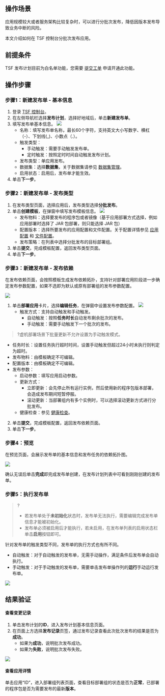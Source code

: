 ## 操作场景

应用规模较大或者服务架构比较复杂时，可以进行分批次发布，降低因版本发布导致业务中断的风险。

本文介绍如何在 TSF 控制台分批次发布应用。

## 前提条件
TSF 发布计划目前为白名单功能，您需要 [提交工单](https://console.cloud.tencent.com/workorder/category) 申请开通此功能。

## 操作步骤

### 步骤1：新建发布单 - 基本信息

1. 登录 [TSF 控制台](https://console.cloud.tencent.com/tsf)。
2. 在左侧导航栏选择**发布计划**，选择好地域后，单击**新建发布单**。
3. 填写发布单基本信息。
   ![](https://main.qcloudimg.com/raw/bc976fea6917d2c261b59bfeec844f82.png)
   - 名称：填写发布单名称，最长60个字符，支持英文大小写数字、横杠（-）、下划线(\_)、小数点（.）。
   - 触发类型：
     - 手动触发：需要手动触发发布单。
     - 定时触发：按照定时时间自动触发发布计划。
   - 发布类型：单应用发布。
   - 数据集：选择**数据集**，关于数据集请参见 [数据集管理](https://cloud.tencent.com/document/product/649/38326)。
   - 启用状态：启用后，发布单才能生效。
4. 单击**下一步**。


### 步骤2：新建发布单 - 发布类型

1. 在发布类型页面，选择应用后，发布类型选择**分批发布**。
2. 单击**创建模板**，在弹窗中填写发布模板信息。
![](https://qcloudimg.tencent-cloud.cn/raw/647ed141dc3aff4b6b5bcb020382d748.png)
   - 发布物料：选择要发布的程序包或者镜像（基于应用部署方式选择，例如应用部署时选择了 JAR 包部署，则只能选择 JAR 包）
   - 配置版本：选择所要发布的应用配置和文件配置。关于配置详情参见 [应用配置](https://cloud.tencent.com/document/product/649/15539) 和 [文件配置](https://cloud.tencent.com/document/product/649/30825)。
   - 发布策略：在列表中选择分批发布的目标部署组。
3. 单击**提交**，完成模板配置，返回发布类型页面。
4. 单击**下一步**。


### 步骤3：新建发布单 - 发布依赖

在发布依赖页面，会按照模板生成发布依赖拓扑，支持针对部署应用阶段进一步确定发布参数配置，如果不选即为默认或原有部署组的发布参数配置。

![](https://qcloudimg.tencent-cloud.cn/raw/e805652f58fbb358becc57d7af76a208.png)

1. 单击**部署应用**卡片，选择**编辑任务**，在弹窗中设置发布参数配置。
![](https://qcloudimg.tencent-cloud.cn/raw/d907af264abc43f9b0832043c2a7301f.png)
   - 触发方式：支持自动触发和手动触发。
     - 自动触发：按照**任务时长**自动发布剩余批次的发布。
     - 手动触发：需要手动触发下一个批次的发布。
>?虚机部署场景下批量更新不允许设置为手动触发模式。
   - 任务时长：设置任务执行超时时间，设置手动触发但超过24小时未执行则判定为超时。
   - 发布物料：由模板确定不可编辑。
   - 配置版本：由模板确定不可编辑。
   - 发布参数：
     - 启动参数：填写应用启动参数。
     - 更新方式：
       - 立即更新：会先停止所有运行实例，然后使用新的程序包版本部署，会造成发布期间短暂停服。
       - 滚动更新：当部署组内有多个实例时，可以选择滚动更新方式进行分批发布。
     - 健康检查：参见 [健康检查](https://cloud.tencent.com/document/product/649/52359)。
2. 单击**提交**，完成模板配置，返回发布依赖页面。
3. 单击**下一步**。


### 步骤4：预览

在预览页面，会展示发布单的基本信息和发布任务的依赖拓扑图。

![](https://qcloudimg.tencent-cloud.cn/raw/de15e75c19d70d25370d2234f6b9847b.png)

确认无误后单击**完成**即完成发布单创建，在发布计划列表中可看到刚刚创建的发布单。


### 步骤5：执行发布单

>?
>- 若发布单处于**未初始化**状态时，发布单无法执行，需要编辑完成发布单信息才能被初始化。
>- 发布单必须被启用后才能执行，若未启用，在发布单列表的启用状态栏单击**启用**按钮即可。

针对发布单的触发类型不同，发布单的执行方式也有所不同。

- 自动触发：对于自动触发的发布单，无需手动操作，满足条件后发布单会自动执行。
- 手动触发：对于手动触发的发布单，需要单击发布单操作列的**运行**手动运行发布单。

![](https://qcloudimg.tencent-cloud.cn/raw/07430012c0c48feec2bebf04cf73c46f.png)

## 结果验证

#### 查看变更记录

1. 单击发布计划的**ID**，进入发布计划基本信息页面。
2. 在页面上方选择**发布记录**页签，通过发布记录查看此次批次发布的结果是否为**成功**。
	- 如果为**成功**，说明批次发布成功。
	- 如果为**失败**，说明批次发布失败。

![](https://qcloudimg.tencent-cloud.cn/raw/1dbb911ae58128e9a2372892098d15aa.png)

#### 查看应用详情

单击应用“ID”，进入部署组列表页面，查看目标部署组的状态是否为**正常**，已部署的程序包是否为需要发布的最新**版本**。

   
